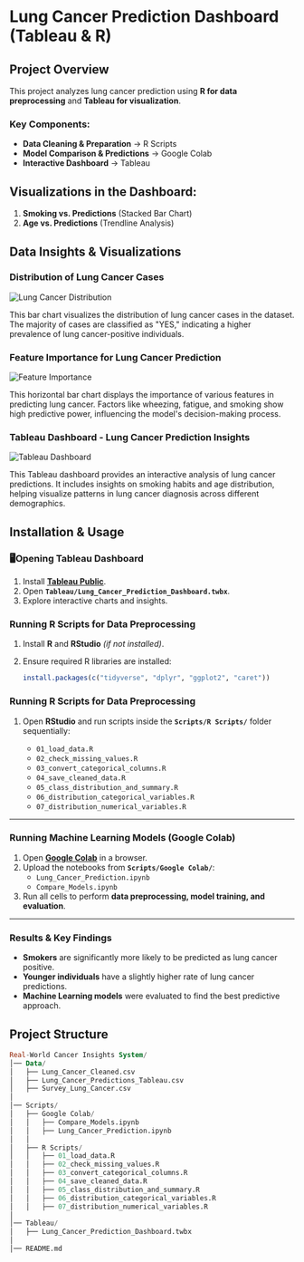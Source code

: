 # Lung Cancer Prediction Dashboard (Tableau & R)

## Project Overview
This project analyzes lung cancer prediction using **R for data preprocessing** and **Tableau for visualization**.

### Key Components:
- **Data Cleaning & Preparation** → R Scripts
- **Model Comparison & Predictions** → Google Colab
- **Interactive Dashboard** → Tableau

## Visualizations in the Dashboard:
1. **Smoking vs. Predictions** (Stacked Bar Chart)
2. **Age vs. Predictions** (Trendline Analysis)

## Data Insights & Visualizations

### Distribution of Lung Cancer Cases
![Lung Cancer Distribution](https://github.com/user-attachments/assets/9cafc1c0-66bb-4a74-9f42-7a33ecc16981)

This bar chart visualizes the distribution of lung cancer cases in the dataset. The majority of cases are classified as "YES," indicating a higher prevalence of lung cancer-positive individuals.

### Feature Importance for Lung Cancer Prediction
![Feature Importance](https://github.com/user-attachments/assets/25925296-a5a0-49ab-b5f0-2c9905b556a3)

This horizontal bar chart displays the importance of various features in predicting lung cancer. Factors like wheezing, fatigue, and smoking show high predictive power, influencing the model's decision-making process.

### Tableau Dashboard - Lung Cancer Prediction Insights
![Tableau Dashboard](https://github.com/user-attachments/assets/b2c01f6d-8d52-43c9-b654-47838e5d77c3)

This Tableau dashboard provides an interactive analysis of lung cancer predictions. It includes insights on smoking habits and age distribution, helping visualize patterns in lung cancer diagnosis across different demographics.

## Installation & Usage

### 🖥Opening Tableau Dashboard
1. Install **[Tableau Public](https://public.tableau.com/)**.
2. Open **`Tableau/Lung_Cancer_Prediction_Dashboard.twbx`**.
3. Explore interactive charts and insights.

### Running R Scripts for Data Preprocessing
1. Install **R** and **RStudio** *(if not installed)*.
2. Ensure required R libraries are installed:

   ```r
   install.packages(c("tidyverse", "dplyr", "ggplot2", "caret"))

### Running R Scripts for Data Preprocessing

1. Open **RStudio** and run scripts inside the **`Scripts/R Scripts/`** folder sequentially:

   - `01_load_data.R`
   - `02_check_missing_values.R`
   - `03_convert_categorical_columns.R`
   - `04_save_cleaned_data.R`
   - `05_class_distribution_and_summary.R`
   - `06_distribution_categorical_variables.R`
   - `07_distribution_numerical_variables.R`

---

### Running Machine Learning Models (Google Colab)

1. Open **[Google Colab](https://colab.research.google.com/)** in a browser.
2. Upload the notebooks from **`Scripts/Google Colab/`**:
   - `Lung_Cancer_Prediction.ipynb`
   - `Compare_Models.ipynb`
3. Run all cells to perform **data preprocessing, model training, and evaluation**.

---

### Results & Key Findings

- **Smokers** are significantly more likely to be predicted as lung cancer positive.
- **Younger individuals** have a slightly higher rate of lung cancer predictions.
- **Machine Learning models** were evaluated to find the best predictive approach.

## Project Structure

```sql
Real-World Cancer Insights System/
│── Data/
│   ├── Lung_Cancer_Cleaned.csv
│   ├── Lung_Cancer_Predictions_Tableau.csv
│   ├── Survey_Lung_Cancer.csv
│
│── Scripts/
│   ├── Google Colab/
│   │   ├── Compare_Models.ipynb
│   │   ├── Lung_Cancer_Prediction.ipynb
│   │
│   ├── R Scripts/
│   │   ├── 01_load_data.R
│   │   ├── 02_check_missing_values.R
│   │   ├── 03_convert_categorical_columns.R
│   │   ├── 04_save_cleaned_data.R
│   │   ├── 05_class_distribution_and_summary.R
│   │   ├── 06_distribution_categorical_variables.R
│   │   ├── 07_distribution_numerical_variables.R
│
│── Tableau/
│   ├── Lung_Cancer_Prediction_Dashboard.twbx
│
│── README.md
